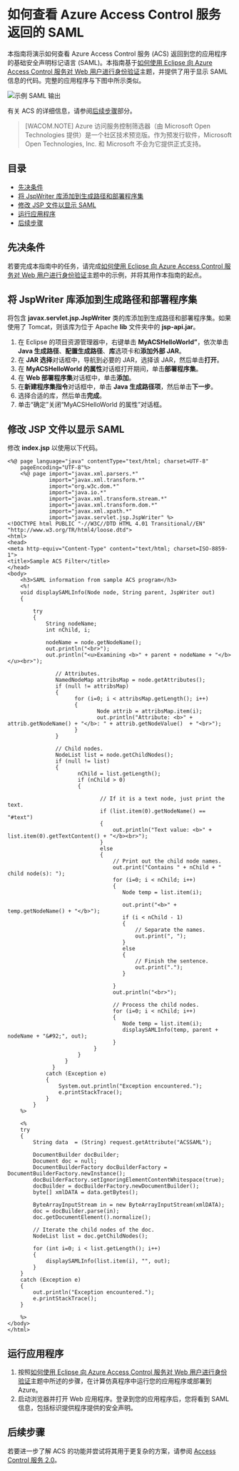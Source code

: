 <properties linkid="develop-java-how-to-guides-view-saml-returned-by-acs" urlDisplayName="View ACS SAML" pageTitle="查看 Access Control 服务返回的 SAML (Java)" metaKeywords="" description="了解如何通过 Azure 上托管的 Java 应用程序查看 Access Control 服务返回的 SAML。" metaCanonical="" services="" documentationCenter="Java" title="如何查看 Azure Access Control 服务返回的 SAML" authors="robmcm" videoId="" scriptId="" solutions="" manager="wpickett" editor="mollybos" />
<tags ms.service=""
    ms.date="09/25/2014"
    wacn.date="04/11/2015"
    />

# 如何查看 Azure Access Control 服务返回的 SAML

本指南将演示如何查看 Azure Access Control 服务 (ACS) 返回到您的应用程序的基础安全声明标记语言 (SAML)。本指南基于[如何使用 Eclipse 向 Azure Access Control 服务对 Web 用户进行身份验证][如何使用 Eclipse 向 Azure Access Control 服务对 Web 用户进行身份验证]主题，并提供了用于显示 SAML 信息的代码。完整的应用程序与下图中所示类似。

![示例 SAML 输出][示例 SAML 输出]

有关 ACS 的详细信息，请参阅[后续步骤][后续步骤]部分。

> [WACOM.NOTE]
> Azure 访问服务控制筛选器（由 Microsoft Open Technologies 提供）是一个社区技术预览版。作为预发行软件，Microsoft Open Technologies, Inc. 和 Microsoft 不会为它提供正式支持。

## 目录

-   [先决条件][先决条件]
-   [将 JspWriter 库添加到生成路径和部署程序集][将 JspWriter 库添加到生成路径和部署程序集]
-   [修改 JSP 文件以显示 SAML][修改 JSP 文件以显示 SAML]
-   [运行应用程序][运行应用程序]
-   [后续步骤][后续步骤]

## <a name="pre"></a> 先决条件

若要完成本指南中的任务，请完成[如何使用 Eclipse 向 Azure Access Control 服务对 Web 用户进行身份验证][如何使用 Eclipse 向 Azure Access Control 服务对 Web 用户进行身份验证]主题中的示例，并将其用作本指南的起点。

## <a name="add_library"></a>将 JspWriter 库添加到生成路径和部署程序集

将包含 **javax.servlet.jsp.JspWriter** 类的库添加到生成路径和部署程序集。如果使用了 Tomcat，则该库为位于 Apache **lib** 文件夹中的 **jsp-api.jar**。

1.  在 Eclipse 的项目资源管理器中，右键单击 **MyACSHelloWorld”**，依次单击 **Java 生成路径**、**配置生成路径**、**库**选项卡和**添加外部 JAR**。
2.  在 **JAR 选择**对话框中，导航到必要的 JAR，选择该 JAR，然后单击**打开**。
3.  在 **MyACSHelloWorld 的属性**对话框打开期间，单击**部署程序集**。
4.  在 **Web 部署程序集**对话框中，单击**添加**。
5.  在**新建程序集指令**对话框中，单击 **Java 生成路径项**，然后单击**下一步**。
6.  选择合适的库，然后单击**完成**。
7.  单击“确定”关闭“MyACSHelloWorld 的属性”对话框。

## <a name="modify_jsp"></a>修改 JSP 文件以显示 SAML

修改 **index.jsp** 以使用以下代码。

    <%@ page language="java" contentType="text/html; charset=UTF-8"
        pageEncoding="UTF-8"%>
        <%@ page import="javax.xml.parsers.*"
                 import="javax.xml.transform.*"
                 import="org.w3c.dom.*"
                 import="java.io.*"
                 import="javax.xml.transform.stream.*"
                 import="javax.xml.transform.dom.*"
                 import="javax.xml.xpath.*"
                 import="javax.servlet.jsp.JspWriter" %>
    <!DOCTYPE html PUBLIC "-//W3C//DTD HTML 4.01 Transitional//EN" "http://www.w3.org/TR/html4/loose.dtd">
    <html>
    <head>
    <meta http-equiv="Content-Type" content="text/html; charset=ISO-8859-1">
    <title>Sample ACS Filter</title>
    </head>
    <body>
        <h3>SAML information from sample ACS program</h3>
        <%!
        void displaySAMLInfo(Node node, String parent, JspWriter out)
        {
        
            try
            {
                String nodeName;
                int nChild, i;
                
                nodeName = node.getNodeName();
                out.println("<br>");
                out.println("<u>Examining <b>" + parent + nodeName + "</b></u><br>");
                   
                   // Attributes.
                   NamedNodeMap attribsMap = node.getAttributes();
                   if (null != attribsMap)
                   {
                         for (i=0; i < attribsMap.getLength(); i++)
                         {
                                Node attrib = attribsMap.item(i);
                                out.println("Attribute: <b>" + attrib.getNodeName() + "</b>: " + attrib.getNodeValue()  + "<br>");
                         }
                   }
                   
                   // Child nodes.
                   NodeList list = node.getChildNodes();
                   if (null != list)
                   {
                          nChild = list.getLength();
                          if (nChild > 0)
                          {                    

                                 // If it is a text node, just print the text.
                                 if (list.item(0).getNodeName() == "#text")
                                 {
                                     out.println("Text value: <b>" + list.item(0).getTextContent() + "</b><br>");
                                 }
                                 else
                                 {
                                     // Print out the child node names.
                                     out.print("Contains " + nChild + " child node(s): ");   
                                     for (i=0; i < nChild; i++)
                                     {
                                        Node temp = list.item(i);
                                        
                                        out.print("<b>" + temp.getNodeName() + "</b>");
                                        if (i < nChild - 1)
                                        {
                                            // Separate the names.
                                            out.print(", ");
                                        }
                                        else
                                        {
                                            // Finish the sentence.
                                            out.print(".");
                                        }
                                            
                                     }
                                     out.println("<br>");
                                     
                                     // Process the child nodes.
                                     for (i=0; i < nChild; i++)
                                     {
                                        Node temp = list.item(i);
                                        displaySAMLInfo(temp, parent + nodeName + "&#92;", out);
                                     }
                               }
                          }
                      }
                  }
                catch (Exception e)
                {
                    System.out.println("Exception encountered.");
                    e.printStackTrace();            
                }
            }
        %>

        <%
        try 
        {
            String data  = (String) request.getAttribute("ACSSAML");
            
            DocumentBuilder docBuilder;
            Document doc = null;
            DocumentBuilderFactory docBuilderFactory = DocumentBuilderFactory.newInstance();
            docBuilderFactory.setIgnoringElementContentWhitespace(true);
            docBuilder = docBuilderFactory.newDocumentBuilder();
            byte[] xmlDATA = data.getBytes();
            
            ByteArrayInputStream in = new ByteArrayInputStream(xmlDATA); 
            doc = docBuilder.parse(in);
            doc.getDocumentElement().normalize();
            
            // Iterate the child nodes of the doc.
            NodeList list = doc.getChildNodes();

            for (int i=0; i < list.getLength(); i++)
            {
                displaySAMLInfo(list.item(i), "", out);
            }
        }
        catch (Exception e) 
        {
            out.println("Exception encountered.");
            e.printStackTrace();
        }
        
        %>
    </body>
    </html>

## <a name="run_application"></a>运行应用程序

1.  按照[如何使用 Eclipse 向 Azure Access Control 服务对 Web 用户进行身份验证][如何使用 Eclipse 向 Azure Access Control 服务对 Web 用户进行身份验证]主题中所述的步骤，在计算仿真程序中运行您的应用程序或部署到 Azure。
2.  启动浏览器并打开 Web 应用程序。登录到您的应用程序后，您将看到 SAML 信息，包括标识提供程序提供的安全声明。

## <a name="next_steps"></a>后续步骤

若要进一步了解 ACS 的功能并尝试将其用于更复杂的方案，请参阅 [Access Control 服务 2.0][Access Control 服务 2.0]。

  [如何使用 Eclipse 向 Azure Access Control 服务对 Web 用户进行身份验证]: /documentation/articles/active-directory-java-authenticate-users-access-control-eclipse
  [示例 SAML 输出]: ./media/active-directory-java-view-saml-returned-by-access-control/SAML_Output.png
  [后续步骤]: #next_steps
  [先决条件]: #pre
  [将 JspWriter 库添加到生成路径和部署程序集]: #add_library
  [修改 JSP 文件以显示 SAML]: #modify_jsp
  [运行应用程序]: #run_application
  [Access Control 服务 2.0]: http://msdn.microsoft.com/zh-cn/library/hh147631.aspx
